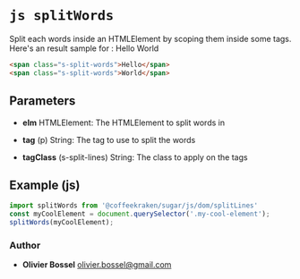


<!-- @namespace    sugar.js.dom -->
<!-- @name    splitWords -->

# ```js splitWords ```


Split each words inside an HTMLElement by scoping them inside some tags.
Here's an result sample for :
Hello World

```html
<span class="s-split-words">Hello</span>
<span class="s-split-words">World</span>
```

## Parameters

- **elm**  HTMLElement: The HTMLElement to split words in

- **tag** (p) String: The tag to use to split the words

- **tagClass** (s-split-lines) String: The class to apply on the tags



## Example (js)

```js
import splitWords from '@coffeekraken/sugar/js/dom/splitLines'
const myCoolElement = document.querySelector('.my-cool-element');
splitWords(myCoolElement);
```


### Author
- **Olivier Bossel** <a href="mailto:olivier.bossel@gmail.com">olivier.bossel@gmail.com</a> 



